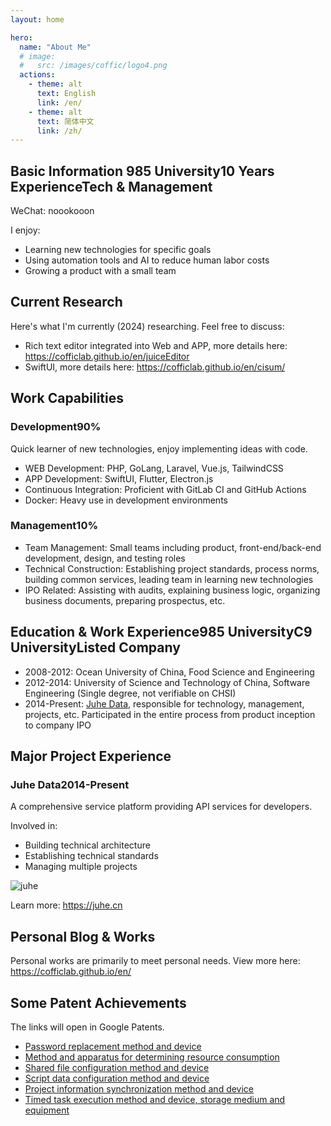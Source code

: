 ```yaml
---
layout: home

hero:
  name: "About Me"
  # image: 
  #   src: /images/coffic/logo4.png
  actions:
    - theme: alt
      text: English
      link: /en/
    - theme: alt
      text: 简体中文
      link: /zh/
---
```


## Basic Information <Badge type="tip">985 University</Badge><Badge type="tip">10 Years Experience</Badge><Badge type="tip">Tech & Management</Badge>

WeChat: noookooon  

I enjoy:

- Learning new technologies for specific goals
- Using automation tools and AI to reduce human labor costs
- Growing a product with a small team

## Current Research

Here's what I'm currently (2024) researching. Feel free to discuss:

- Rich text editor integrated into Web and APP, more details here: <https://cofficlab.github.io/en/juiceEditor>
- SwiftUI, more details here: <https://cofficlab.github.io/en/cisum/>

## Work Capabilities

### Development<Badge type="tip">90%</Badge>

Quick learner of new technologies, enjoy implementing ideas with code.

- WEB Development: PHP, GoLang, Laravel, Vue.js, TailwindCSS
- APP Development: SwiftUI, Flutter, Electron.js
- Continuous Integration: Proficient with GitLab CI and GitHub Actions
- Docker: Heavy use in development environments

### Management<Badge type="tip">10%</Badge>

- Team Management: Small teams including product, front-end/back-end development, design, and testing roles
- Technical Construction: Establishing project standards, process norms, building common services, leading team in learning new technologies
- IPO Related: Assisting with audits, explaining business logic, organizing business documents, preparing prospectus, etc.

## Education & Work Experience<Badge type="tip">985 University</Badge><Badge type="tip">C9 University</Badge><Badge type="tip">Listed Company</Badge>

- 2008-2012: Ocean University of China, Food Science and Engineering
- 2012-2014: University of Science and Technology of China, Software Engineering (Single degree, not verifiable on CHSI)
- 2014-Present: [Juhe Data](https://juhe.cn), responsible for technology, management, projects, etc. Participated in the entire process from product inception to company IPO

## Major Project Experience

### Juhe Data<Badge type="tip">2014-Present</Badge>

A comprehensive service platform providing API services for developers.

Involved in:

- Building technical architecture
- Establishing technical standards
- Managing multiple projects

![juhe](/images/juhe/product.png)

Learn more: <https://juhe.cn>

## Personal Blog & Works

<VPTeamMembers size="small" :members="products" />

Personal works are primarily to meet personal needs. View more here: <https://cofficlab.github.io/en/>

## Some Patent Achievements

The links will open in Google Patents.

- [Password replacement method and device](https://patents.google.com/patent/CN113282913A/en)
- [Method and apparatus for determining resource consumption](https://patents.google.com/patent/CN114881546B/en)
- [Shared file configuration method and device](https://patents.google.com/patent/CN113268288B/en)
- [Script data configuration method and device](https://patents.google.com/patent/CN114020305A/en)
- [Project information synchronization method and device](https://patents.google.com/patent/CN114020315A/en)
- [Timed task execution method and device, storage medium and equipment](https://patents.google.com/patent/CN113590300B/en)

<script setup>
import { VPTeamMembers } from 'vitepress/theme'
import Products from '../components/Products.vue'

const products = [
  {
    avatar: '/images/kuaiyizhi/logo.png',
    name: 'Kuaiyizhi',
    title: 'My Blog',
    links: [
      { icon: 'github', link: 'https://www.kuaiyizhi.cn/ideas' },
    ]
  },
  {
    avatar: '/images/team/nookery.jpeg',
    name: 'GitHub',
    title: 'My GitHub',
    links: [
      { icon: 'github', link: 'https://github.com/nookery' },
    ]
  },
  {
    avatar: '/images/cisum/logo.min.png',
    name: 'Cisum',
    title: 'Audio Player APP',
    links: [
      { icon: 'github', link: 'https://cofficlab.github.io/en/cisum/' },
    ]
  },
  {
    avatar: '/images/juiceNote/logo.min.png',
    name: 'JuiceNote',
    title: 'Note-taking APP',
    links: [
      { icon: 'github', link: 'https://cofficlab.github.io/en/juiceNote/' },
    ]
  },
  {
    avatar: '/images/travelmode/logo.min.png',
    name: 'TravelMode',
    title: 'Network Control APP',
    links: [
      { icon: 'github', link: 'https://cofficlab.github.io/en/travelmode/' },
    ]
  },
  {
    avatar: '/images/juiceEditor/logo.min.png',
    name: 'JuiceEditor',
    title: 'Rich Text Editor',
    links: [
      { icon: 'github', link: 'https://cofficlab.github.io/en/juiceEditor/' },
    ]
  },
  {
    avatar: '/images/gitok/logo-512x512.png',
    name: 'GitOk',
    title: 'Project Management APP',
    links: [
      { icon: 'github', link: 'https://cofficlab.github.io/en/gitok/' },
    ]
  },
]
</script>

